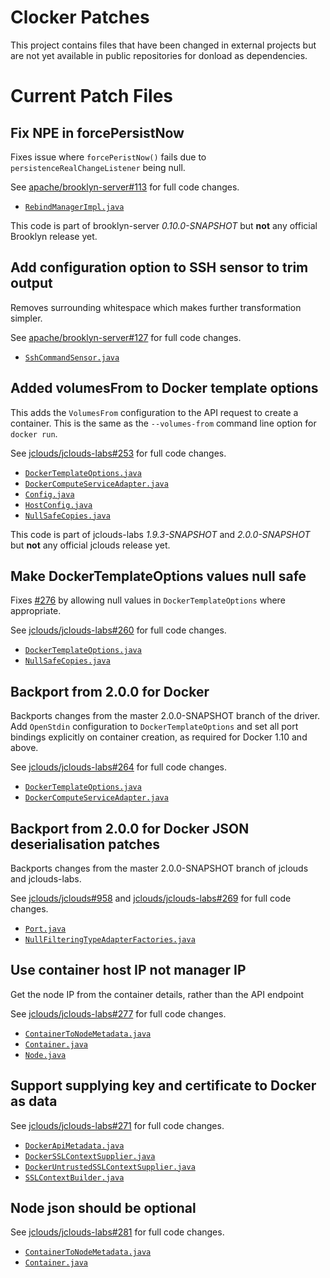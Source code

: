 Clocker Patches
===============

This project contains files that have been changed in external projects but
are not yet available in public repositories for donload as dependencies.

# Current Patch Files

## Fix NPE in forcePersistNow

Fixes issue where `forcePeristNow()` fails due to `persistenceRealChangeListener`
being null.

See [apache/brooklyn-server#113](https://github.com/apache/brooklyn-server/pull/113)
for full code changes.

- [`RebindManagerImpl.java`](./src/main/java/org/apache/brooklyn/core/mgmt/rebind/RebindManagerImpl.java)

This code is part of brooklyn-server _0.10.0-SNAPSHOT_ but **not** any official
Brooklyn release yet.

## Add configuration option to SSH sensor to trim output

Removes surrounding whitespace which makes further transformation simpler.

See [apache/brooklyn-server#127](https://github.com/apache/brooklyn-server/pull/127)
for full code changes.

- [`SshCommandSensor.java`](./src/main/java/org/apache/brooklyn/core/sensor/ssh/SshCommandSensor.java)

## Added volumesFrom to Docker template options

This adds the `VolumesFrom` configuration to the API request to create a
container. This is the same as the `--volumes-from` command line option for
`docker run`.

See [jclouds/jclouds-labs#253](https://github.com/jclouds/jclouds-labs/pull/253)
for full code changes.

- [`DockerTemplateOptions.java`](./src/main/java/org/jclouds/docker/compute/options/DockerTemplateOptions.java)
- [`DockerComputeServiceAdapter.java`](./src/main/java/org/jclouds/docker/compute/strategy/DockerComputeServiceAdapter.java)
- [`Config.java`](./src/main/java/org/jclouds/docker/domain/Config.java)
- [`HostConfig.java`](./src/main/java/org/jclouds/docker/domain/HostConfig.java)
- [`NullSafeCopies.java`](./src/main/java/org/jclouds/docker/internal/NullSafeCopies.java)

This code is part of jclouds-labs _1.9.3-SNAPSHOT_ and _2.0.0-SNAPSHOT_
but **not** any official jclouds release yet.

## Make DockerTemplateOptions values null safe

Fixes [#276](https://github.com/brooklyncentral/clocker/issues/276) by allowing
null values in `DockerTemplateOptions` where appropriate.

See [jclouds/jclouds-labs#260](https://github.com/jclouds/jclouds-labs/pull/260)
for full code changes.

- [`DockerTemplateOptions.java`](./src/main/java/org/jclouds/docker/compute/options/DockerTemplateOptions.java)
- [`NullSafeCopies.java`](./src/main/java/org/jclouds/docker/internal/NullSafeCopies.java)

## Backport from 2.0.0 for Docker

Backports changes from the master 2.0.0-SNAPSHOT branch of the driver. Add
`OpenStdin` configuration to `DockerTemplateOptions` and set all port bindings
explicitly on container creation, as required for Docker 1.10 and above.

See [jclouds/jclouds-labs#264](https://github.com/jclouds/jclouds-labs/pull/264)
for full code changes.

- [`DockerTemplateOptions.java`](./src/main/java/org/jclouds/docker/compute/options/DockerTemplateOptions.java)
- [`DockerComputeServiceAdapter.java`](./src/main/java/org/jclouds/docker/compute/strategy/DockerComputeServiceAdapter.java)

## Backport from 2.0.0 for Docker JSON deserialisation patches

Backports changes from the master 2.0.0-SNAPSHOT branch of jclouds and jclouds-labs.

See [jclouds/jclouds#958](https://github.com/jclouds/jclouds/pull/958)
and [jclouds/jclouds-labs#269](https://github.com/jclouds/jclouds-labs/pull/269)
for full code changes.

- [`Port.java`](./src/main/java/org/jclouds/docker/domain/Port.java)
- [`NullFilteringTypeAdapterFactories.java`](./src/main/java/org/jclouds/json/internal/NullFilteringTypeAdapterFactories.java)

## Use container host IP not manager IP

Get the node IP from the container details, rather than the API endpoint

See [jclouds/jclouds-labs#277](https://github.com/jclouds/jclouds-labs/pull/277)
for full code changes.

- [`ContainerToNodeMetadata.java`](./src/main/java/org/jclouds/docker/compute/functions/ContainerToNodeMetadata.java)
- [`Container.java`](./src/main/java/org/jclouds/docker/domain/Container.java)
- [`Node.java`](./src/main/java/org/jclouds/docker/domain/Node.java)

## Support supplying key and certificate to Docker as data

See [jclouds/jclouds-labs#271](https://github.com/jclouds/jclouds-labs/pull/271)
for full code changes.

- [`DockerApiMetadata.java`](./src/main/java/org/jclouds/docker/DockerApiMetadata.java)
- [`DockerSSLContextSupplier.java`](./src/main/java/org/jclouds/docker/supplier/DockerSSLContextSupplier.java)
- [`DockerUntrustedSSLContextSupplier.java`](./src/main/java/org/jclouds/docker/supplier/DockerUntrustedSSLContextSupplier.java)
- [`SSLContextBuilder.java`](./src/main/java/org/jclouds/docker/supplier/SSLContextBuilder.java)

## Node json should be optional

See [jclouds/jclouds-labs#281](https://github.com/jclouds/jclouds-labs/pull/281)
for full code changes.

- [`ContainerToNodeMetadata.java`](./src/main/java/org/jclouds/docker/compute/functions/ContainerToNodeMetadata.java)
- [`Container.java`](./src/main/java/org/jclouds/docker/domain/Container.java)
